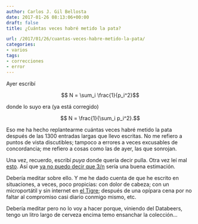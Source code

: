 ```yaml
---
author: Carlos J. Gil Bellosta
date: 2017-01-26 08:13:06+00:00
draft: false
title: ¿Cuántas veces habré metido la pata?

url: /2017/01/26/cuantas-veces-habre-metido-la-pata/
categories:
- varios
tags:
- correcciones
- error
---
```


Ayer escribí

$$ N = \sum_i \frac{1}{p_i^2}$$

donde lo suyo era (ya está corregido)

$$ N = \frac{1}{\sum_i p_i^2}.$$

Eso me ha hecho replantearme cuántas veces habré metido la pata después de las 1300 entradas largas que llevo escritas. No me refiero a puntos de vista discutibles; tampoco a errores a veces excusables de concordancia; me refiero a cosas como las de ayer, las que sonrojan.

Una vez, recuerdo, escribí _puya_ donde quería decir pulla. Otra vez leí mal [esto](https://en.wikipedia.org/wiki/Banzhaf_power_index). Así que [ya no puedo decir que 3/n](https://www.datanalytics.com/2016/11/30/la-regla-del-tres-para-estimar-la-probabilidad-de-un-evento-todavia-no-observado/) sería una buena estimación.

Debería meditar sobre ello. Y me he dado cuenta de que he escrito en situaciones, a veces, poco propicias: con dolor de cabeza; con un microportátil y sin internet en [el Tigre](https://es.wikipedia.org/wiki/Tigre_(Buenos_Aires)); después de una opípara cena por no faltar al compromiso casi diario conmigo mismo, etc.

Debería meditar pero no lo voy a hacer porque, viniendo del Databeers, tengo un litro largo de cerveza encima temo ensanchar la colección...
